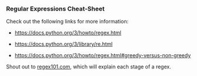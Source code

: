### Regular Expressions Cheat-Sheet

Check out the following links for more information:

- https://docs.python.org/3/howto/regex.html

- https://docs.python.org/3/library/re.html

- https://docs.python.org/3/howto/regex.html#greedy-versus-non-greedy

Shout out to [regex101.com](http://regex101.com/), which will explain each stage of a regex. 
